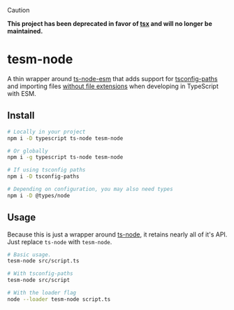 > [!CAUTION]
> **This project has been deprecated in favor of [tsx](https://github.com/privatenumber/tsx) and will no longer be maintained.**

# tesm-node

A thin wrapper around [ts-node-esm](https://github.com/TypeStrong/ts-node) that
adds support for [tsconfig-paths](https://github.com/dividab/tsconfig-paths) and
importing files [without file extensions](https://nodejs.org/api/esm.html) when
developing in TypeScript with ESM.

## Install

```sh
# Locally in your project
npm i -D typescript ts-node tesm-node

# Or globally
npm i -g typescript ts-node tesm-node

# If using tsconfig paths
npm i -D tsconfig-paths

# Depending on configuration, you may also need types
npm i -D @types/node
```

## Usage

Because this is just a wrapper around
[ts-node](https://www.npmjs.com/package/ts-node), it retains nearly all of it's
API. Just replace `ts-node` with `tesm-node`.

```sh
# Basic usage.
tesm-node src/script.ts

# With tsconfig-paths
tesm-node src/script

# With the loader flag
node --loader tesm-node script.ts
```
